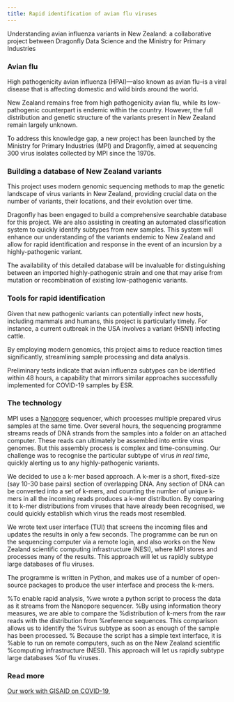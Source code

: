 ```yaml
---
title: Rapid identification of avian flu viruses
---
```


Understanding avian influenza variants in New Zealand: a collaborative project between 
Dragonfly Data Science and the Ministry for Primary Industries

<!--more-->

### Avian flu

High pathogenicity avian influenza (HPAI)—also known as avian flu–is a
viral disease that is affecting domestic and wild birds around the world. 

New Zealand remains free from high pathogenicity avian flu, while its 
low-pathogenic counterpart is endemic within the country. However, the full
distribution and genetic structure of the variants present in New Zealand
remain largely unknown.

To address this knowledge gap, a new project has been launched by the Ministry
for Primary Industries (MPI) and Dragonfly, aimed at sequencing 300 virus
isolates collected by MPI since the 1970s. 

### Building a database of New Zealand variants

This project uses modern genomic sequencing methods to map the genetic
landscape of virus variants in New Zealand, providing crucial data on the
number of variants, their locations, and their evolution over time.

Dragonfly has been engaged to build a comprehensive searchable database for
this project. We are also assisting in creating an automated classification
system to quickly identify subtypes from new samples. This system will enhance
our understanding of the variants endemic to New Zealand and allow for rapid
identification and response in the event of an incursion by a highly-pathogenic
variant.

The availability of this detailed database will be invaluable for
distinguishing between an imported highly-pathogenic strain and one that may
arise from mutation or recombination of existing low-pathogenic variants. 


### Tools for rapid identification

Given that new pathogenic variants can potentially infect new hosts, including
mammals and humans, this project is particularly timely. For instance, a
current outbreak in the USA involves a variant (H5N1) infecting cattle.

By employing modern genomics, this project aims to reduce reaction times
significantly, streamlining sample processing and data analysis. 

Preliminary tests indicate that avian influenza subtypes can be identified
within 48 hours, a capability that mirrors similar approaches successfully
implemented for COVID-19 samples by ESR.

### The technology

MPI uses a [Nanopore](https://nanoporetech.com/about/) sequencer, 
which processes multiple prepared virus samples at the same time.
Over several hours, the sequencing programme streams reads of DNA strands 
from the samples into a folder on an attached computer.
These reads can ultimately be assembled into entire virus genomes.
But this assembly process is complex and time-consuming.
Our challenge was to recognise the particular subtype of virus *in real time*,
quickly alerting us to any highly-pathogenic variants.

We decided to use a k-mer based approach.
A k-mer is a short, fixed-size (say 10-30 base pairs) section of overlapping DNA.
Any section of DNA can be converted into a set of k-mers,
and counting the number of unique k-mers in all the incoming reads produces a k-mer distribution.
By comparing it to k-mer distributions from viruses that have 
already been recognised,
we could quickly establish which virus the reads most resembled.

We wrote text user interface (TUI) that screens the incoming files and 
updates the results in only a few seconds.
The programme can be run on the sequencing computer via a remote login,
and also works on the New Zealand scientific
computing infrastructure (NESI), where MPI stores and processes many of the results.
This approach will let us rapidly subtype large databases
of flu viruses. 

The programme is written in Python, and makes use of a number of 
open-source packages to produce the user interface and process the k-mers.

%To enable rapid analysis, 
%we wrote a python script to process the data as it streams from the Nanopore sequencer. 
%By using information theory measures, we are able to compare the
%distribution of k-mers from the raw reads with the distribution from
%reference sequences. This comparison allows us to identify the 
%virus subtype as soon as enough of the sample has been processed.
% Because the script has a simple text interface, it is
%able to run on remote computers, such as on the New Zealand scientific
%computing infrastructure (NESI). This approach will let us rapidly subtype large databases
%of flu viruses. 

### Read more

[Our work with GISAID on COVID-19](/news/2022-07-01-audacity-instant.html), 
